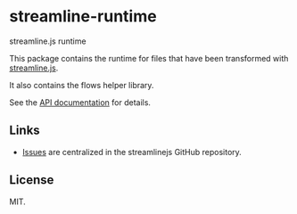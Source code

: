 # streamline-runtime

streamline.js runtime

This package contains the runtime for files that have been transformed with [streamline.js](https://github.com/Sage/streamlinejs).

It also contains the flows helper library.

See the [API documentation](./API.md) for details.

## Links

* [Issues](https://github.com/Sage/streamlinejs/issues) are centralized in the streamlinejs GitHub repository.

## License

MIT.
